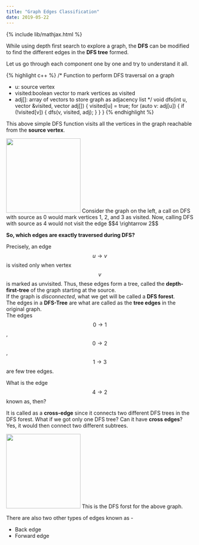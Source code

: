 ```yaml
---
title: "Graph Edges Classification"
date: 2019-05-22
---
```

{% include lib/mathjax.html %}

While using depth first search to explore a graph, the **DFS** can be modified to find the different edges in the **DFS tree** formed.

Let us go through each component one by one and try to understand it all.

{% highlight c++ %}
/* 	Function to perform DFS traversal on a graph
*	u:	source vertex
*	visited:boolean vector to mark vertices as visited
*	adj[]:	array of vectors to store graph as adjacency list
*/
void dfs(int u, vector <bool> &visited, vector <int> adj[]) {
	visited[u] = true;
	for (auto v: adj[u]) {
		if (!visited[v]) {
			dfs(v, visited, adj);
		}
	}
}
{% endhighlight %}

This above simple DFS function visits all the vertices in the graph reachable from the **source vertex**.

<div style="text-align: left"><img src="/Competitive_Coding/assets/posts/graphs/graph_1.png" width="200" />
	Consider the graph on the left, a call on DFS with source as 0 would mark vertices 1, 2, and 3 as visited. Now, calling DFS with source as 4 would not visit the edge $$4 \rightarrow 2$$
</div>

**So, which edges are exactly traversed during DFS?**

Precisely, an edge $$ u \rightarrow v $$ is visited only when vertex $$ v $$ is marked as unvisited. Thus, these edges form a tree, called the **depth-first-tree** of the graph starting at the source. <br>
If the graph is *disconnected*, what we get will be called a **DFS forest**. <br>
The edges in a **DFS-Tree** are what are called as the **tree edges** in the original graph. <br>
The edges $$ 0 \rightarrow 1 $$, $$ 0 \rightarrow 2 $$, $$ 1 \rightarrow 3 $$ are few tree edges.

What is the edge $$ 4 \rightarrow 2 $$ known as, then?

It is called as a **cross-edge** since it connects two different DFS trees in the DFS forest. What if we got only one DFS tree? Can it have **cross edges**? Yes, it would then connect two different subtrees.

<div style="text-align: left"><img src="/Competitive_Coding/assets/posts/graphs/graph_2.png" width="200" />
	This is the DFS forst for the above graph.
</div>

There are also two other types of edges known as -
- Back edge
- Forward edge